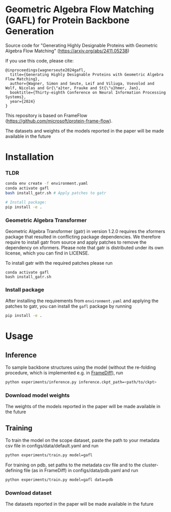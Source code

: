 # Geometric Algebra Flow Matching (GAFL) for Protein Backbone Generation

Source code for "Generating Highly Designable Proteins with Geometric Algebra Flow Matching" (https://arxiv.org/abs/2411.05238)

If you use this code, please cite:

```
@inproceedings{wagnerseute2024gafl,
  title={Generating Highly Designable Proteins with Geometric Algebra Flow Matching},
  author={Wagner, Simon and Seute, Leif and Viliuga, Vsevolod and Wolf, Nicolas and Gr{\"a}ter, Frauke and St{\"u}hmer, Jan},
  booktitle={Thirty-eighth Conference on Neural Information Processing Systems},
  year={2024}
}
```

This repository is based on FrameFlow (https://github.com/microsoft/protein-frame-flow).

The datasets and weights of the models reported in the paper will be made available in the future

# Installation

### TLDR

```bash
conda env create -f environment.yaml
conda activate gafl
bash install_gatr.sh # Apply patches to gatr

# Install package:
pip install -e .
```

### Geometric Algebra Transformer
Geometric Algebra Transformer (gatr) in version 1.2.0 requires the xformers package that resulted in conflicting package dependencies. We therefore require to install gatr from source and apply patches to remove the dependency on xformers. Please note that gatr is distributed under its own license, which you can find in LICENSE.

To install gatr with the required patches please run
```
conda activate gafl
bash install_gatr.sh
```

### Install package
After installing the requirements from `environment.yaml` and applying the patches to gatr, you can install the `gafl` package by running
```bash
pip install -e .
```

# Usage

## Inference

To sample backbone structures using the model (without the re-folding procedure, which is implemented e.g. in [FrameDiff](https://github.com/jasonkyuyim/se3_diffusion)), run
```bash
python experiments/inference.py inference.ckpt_path=<path/to/ckpt>
```

### Download model weights

The weights of the models reported in the paper will be made available in the future


## Training

To train the model on the scope dataset, paste the path to your metadata csv file in configs/data/default.yaml and run

```bash
python experiments/train.py model=gafl
```

For training on pdb, set paths to the metadata csv file and to the cluster-defining file (as in FrameDiff) in configs/data/pdb.yaml and run

```bash
python experiments/train.py model=gafl data=pdb
```

### Download dataset

The datasets reported in the paper will be made available in the future
